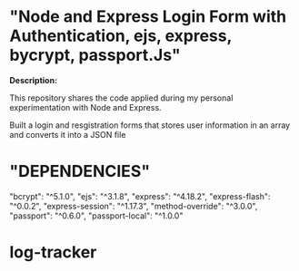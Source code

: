 # "Node and Express Login Form with Authentication, ejs, express, bycrypt, passport.Js"


**Description:**

This repository shares the code applied during my personal experimentation with Node and Express.

Built a login and resgistration forms that stores user information in an array and converts it into a JSON file

# "DEPENDENCIES"
   "bcrypt": "^5.1.0",
    "ejs": "^3.1.8",
    "express": "^4.18.2",
    "express-flash": "^0.0.2",
    "express-session": "^1.17.3",
    "method-override": "^3.0.0",
    "passport": "^0.6.0",
    "passport-local": "^1.0.0"

# log-tracker
